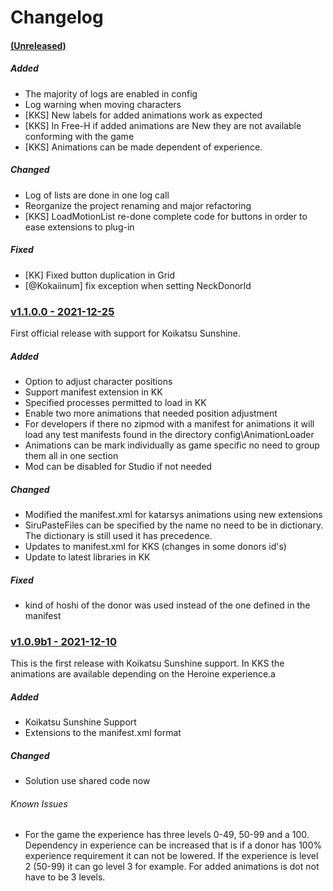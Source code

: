 # Changelog

#### <u>(Unreleased)</u>

##### Added

- The majority of logs are enabled in config
- Log warning when moving characters
- [KKS] New labels for added animations work as expected
- [KKS] In Free-H if added animations are New they are not available conforming with the game
- [KKS] Animations can be made dependent of experience.

##### Changed

- Log of lists are done in one log call
- Reorganize the project renaming and major refactoring
- [KKS] LoadMotionList re-done complete code for buttons in order to ease extensions to plug-in

##### Fixed

- [KK] Fixed button duplication in Grid
- [@Kokaiinum] fix exception when setting NeckDonorId

### <u>v1.1.0.0 - 2021-12-25</u>

First official release with support for Koikatsu Sunshine.

##### Added

- Option to adjust character positions
- Support manifest extension in KK
- Specified processes permitted to load in KK
- Enable two more animations that needed position adjustment
- For developers if there no zipmod with a manifest for animations it will load any test 
manifests found in the directory config\AnimationLoader
- Animations can be mark individually as game specific no need to group them all in one section
- Mod can be disabled for Studio if not needed

##### Changed

- Modified the manifest.xml for katarsys animations using new extensions
- SiruPasteFiles can be specified by the name no need to be in dictionary. The dictionary is still
used it has precedence.
- Updates to manifest.xml for KKS (changes in some donors id's)
- Update to latest libraries in KK

##### Fixed

- kind of hoshi of the donor was used instead of the one defined in the manifest

### <u>v1.0.9b1 - 2021-12-10</u>

This is the first release with Koikatsu Sunshine support.  In KKS the animations are available 
depending on the Heroine experience.a

##### Added

- Koikatsu Sunshine Support
- Extensions to the manifest.xml format

##### Changed

- Solution use shared code now


###### Known Issues

- For the game the experience has three levels 0-49, 50-99 and a 100. Dependency in experience can 
be increased that is if a donor has 100% experience requirement it can not be lowered. If the
experience is level 2 (50-99) it can go level 3 for example. For added animations is dot not have to
be 3 levels.
